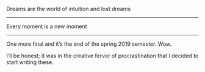 Dreams are the world of intuition and lost dreams

<hr>

Every moment is a new moment

<hr>

One more final and it’s the end of the spring 2019 semester. Wow.

I’ll be honest; it was in the creative fervor of procrastination that I decided to start writing these.
